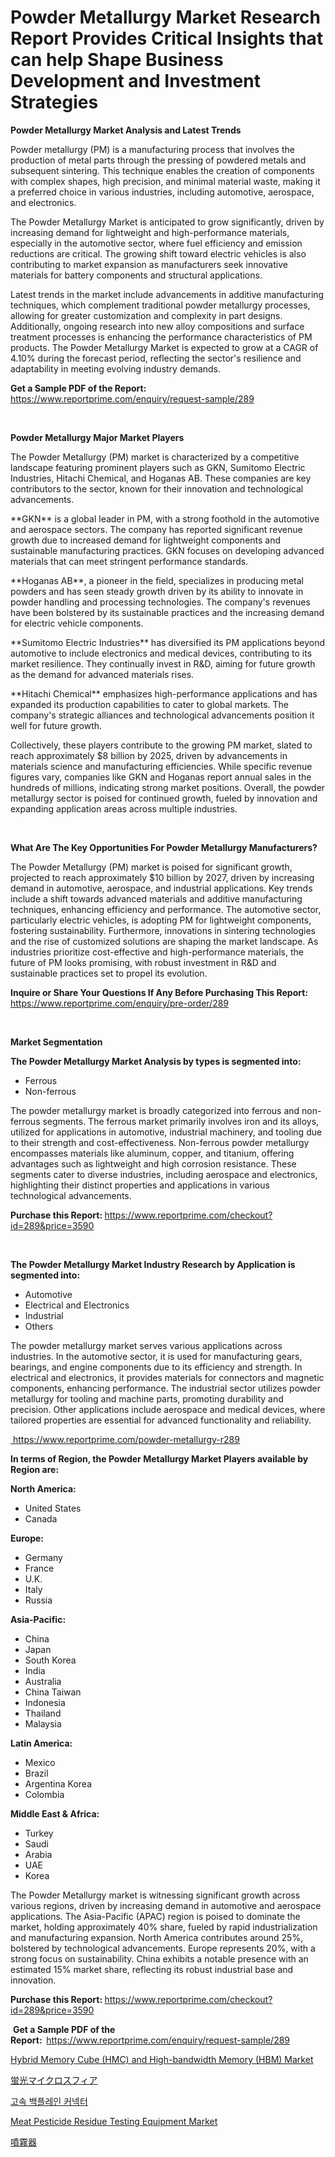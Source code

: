 <p><h1>Powder Metallurgy Market Research Report Provides Critical Insights that can help Shape Business Development and Investment Strategies</h1></p><p><strong>Powder Metallurgy Market Analysis and Latest Trends</strong></p>
<p><p>Powder metallurgy (PM) is a manufacturing process that involves the production of metal parts through the pressing of powdered metals and subsequent sintering. This technique enables the creation of components with complex shapes, high precision, and minimal material waste, making it a preferred choice in various industries, including automotive, aerospace, and electronics.</p><p>The Powder Metallurgy Market is anticipated to grow significantly, driven by increasing demand for lightweight and high-performance materials, especially in the automotive sector, where fuel efficiency and emission reductions are critical. The growing shift toward electric vehicles is also contributing to market expansion as manufacturers seek innovative materials for battery components and structural applications. </p><p>Latest trends in the market include advancements in additive manufacturing techniques, which complement traditional powder metallurgy processes, allowing for greater customization and complexity in part designs. Additionally, ongoing research into new alloy compositions and surface treatment processes is enhancing the performance characteristics of PM products. The Powder Metallurgy Market is expected to grow at a CAGR of 4.10% during the forecast period, reflecting the sector's resilience and adaptability in meeting evolving industry demands.</p></p>
<p><strong>Get a Sample PDF of the Report:&nbsp;</strong> <a href="https://www.reportprime.com/enquiry/request-sample/289">https://www.reportprime.com/enquiry/request-sample/289</a></p>
<p>&nbsp;</p>
<p><strong>Powder Metallurgy Major Market Players</strong></p>
<p><p>The Powder Metallurgy (PM) market is characterized by a competitive landscape featuring prominent players such as GKN, Sumitomo Electric Industries, Hitachi Chemical, and Hoganas AB. These companies are key contributors to the sector, known for their innovation and technological advancements.</p><p>**GKN** is a global leader in PM, with a strong foothold in the automotive and aerospace sectors. The company has reported significant revenue growth due to increased demand for lightweight components and sustainable manufacturing practices. GKN focuses on developing advanced materials that can meet stringent performance standards.</p><p>**Hoganas AB**, a pioneer in the field, specializes in producing metal powders and has seen steady growth driven by its ability to innovate in powder handling and processing technologies. The company's revenues have been bolstered by its sustainable practices and the increasing demand for electric vehicle components.</p><p>**Sumitomo Electric Industries** has diversified its PM applications beyond automotive to include electronics and medical devices, contributing to its market resilience. They continually invest in R&D, aiming for future growth as the demand for advanced materials rises.</p><p>**Hitachi Chemical** emphasizes high-performance applications and has expanded its production capabilities to cater to global markets. The company's strategic alliances and technological advancements position it well for future growth.</p><p>Collectively, these players contribute to the growing PM market, slated to reach approximately $8 billion by 2025, driven by advancements in materials science and manufacturing efficiencies. While specific revenue figures vary, companies like GKN and Hoganas report annual sales in the hundreds of millions, indicating strong market positions. Overall, the powder metallurgy sector is poised for continued growth, fueled by innovation and expanding application areas across multiple industries.</p></p>
<p>&nbsp;</p>
<p><strong>What Are The Key Opportunities For Powder Metallurgy Manufacturers?</strong></p>
<p><p>The Powder Metallurgy (PM) market is poised for significant growth, projected to reach approximately $10 billion by 2027, driven by increasing demand in automotive, aerospace, and industrial applications. Key trends include a shift towards advanced materials and additive manufacturing techniques, enhancing efficiency and performance. The automotive sector, particularly electric vehicles, is adopting PM for lightweight components, fostering sustainability. Furthermore, innovations in sintering technologies and the rise of customized solutions are shaping the market landscape. As industries prioritize cost-effective and high-performance materials, the future of PM looks promising, with robust investment in R&D and sustainable practices set to propel its evolution.</p></p>
<p><strong>Inquire or Share Your Questions If Any Before Purchasing This Report:</strong> <a href="https://www.reportprime.com/enquiry/pre-order/289">https://www.reportprime.com/enquiry/pre-order/289</a></p>
<p>&nbsp;</p>
<p><strong>Market Segmentation</strong></p>
<p><strong>The Powder Metallurgy Market Analysis by types is segmented into:</strong></p>
<p><ul><li>Ferrous</li><li>Non-ferrous</li></ul></p>
<p><p>The powder metallurgy market is broadly categorized into ferrous and non-ferrous segments. The ferrous market primarily involves iron and its alloys, utilized for applications in automotive, industrial machinery, and tooling due to their strength and cost-effectiveness. Non-ferrous powder metallurgy encompasses materials like aluminum, copper, and titanium, offering advantages such as lightweight and high corrosion resistance. These segments cater to diverse industries, including aerospace and electronics, highlighting their distinct properties and applications in various technological advancements.</p></p>
<p><strong>Purchase this Report:&nbsp;</strong><a href="https://www.reportprime.com/checkout?id=289&price=3590">https://www.reportprime.com/checkout?id=289&price=3590</a></p>
<p>&nbsp;</p>
<p><strong>The Powder Metallurgy Market Industry Research by Application is segmented into:</strong></p>
<p><ul><li>Automotive</li><li>Electrical and Electronics</li><li>Industrial</li><li>Others</li></ul></p>
<p><p>The powder metallurgy market serves various applications across industries. In the automotive sector, it is used for manufacturing gears, bearings, and engine components due to its efficiency and strength. In electrical and electronics, it provides materials for connectors and magnetic components, enhancing performance. The industrial sector utilizes powder metallurgy for tooling and machine parts, promoting durability and precision. Other applications include aerospace and medical devices, where tailored properties are essential for advanced functionality and reliability.</p></p>
<p><a href="https://www.reportprime.com/powder-metallurgy-r289">&nbsp;https://www.reportprime.com/powder-metallurgy-r289</a></p>
<p><strong>In terms of Region, the Powder Metallurgy Market Players available by Region are:</strong></p>
<p>
    <p> <strong> North America: </strong>
        <ul>
            <li>United States</li>
            <li>Canada</li>
        </ul>
        </p> 
    <p> <strong> Europe: </strong>
        <ul>
            <li>Germany</li>
            <li>France</li>
            <li>U.K.</li>
            <li>Italy</li>
            <li>Russia</li>
        </ul>
        </p> 
    <p> <strong> Asia-Pacific: </strong>
        <ul>
            <li>China</li>
            <li>Japan</li>
            <li>South Korea</li>
            <li>India</li>
            <li>Australia</li>
            <li>China Taiwan</li>
            <li>Indonesia</li>
            <li>Thailand</li>
            <li>Malaysia</li>
        </ul>
        </p> 
    <p> <strong> Latin America: </strong>
        <ul>
            <li>Mexico</li>
            <li>Brazil</li>
            <li>Argentina Korea</li>
            <li>Colombia</li>
        </ul>
        </p> 
    <p> <strong> Middle East & Africa: </strong>
        <ul>
            <li>Turkey</li>
            <li>Saudi</li>
            <li>Arabia</li>
            <li>UAE</li>
            <li>Korea</li>
        </ul>
    </p>
    </p>
<p><p>The Powder Metallurgy market is witnessing significant growth across various regions, driven by increasing demand in automotive and aerospace applications. The Asia-Pacific (APAC) region is poised to dominate the market, holding approximately 40% share, fueled by rapid industrialization and manufacturing expansion. North America contributes around 25%, bolstered by technological advancements. Europe represents 20%, with a strong focus on sustainability. China exhibits a notable presence with an estimated 15% market share, reflecting its robust industrial base and innovation.</p></p>
<p><strong>Purchase this Report: </strong><a href="https://www.reportprime.com/checkout?id=289&price=3590">https://www.reportprime.com/checkout?id=289&price=3590</a></p>
<p>&nbsp;<strong>Get a Sample PDF of the Report:&nbsp;&nbsp;</strong><a href="https://www.reportprime.com/enquiry/request-sample/289">https://www.reportprime.com/enquiry/request-sample/289</a></p>
<p><strong></strong></p>
<p><p><a href="https://issuu.com/reportprime-2/docs/hybrid-memory-cube-hmc-and-high-ban_cb0cb3f3b6a220">Hybrid Memory Cube (HMC) and High-bandwidth Memory (HBM) Market</a></p><p><a href="https://medium.com/@khkjaxbn36/%E8%9B%8D%E5%85%89%E3%83%9E%E3%82%A4%E3%82%AF%E3%83%AD%E3%82%B9%E3%83%95%E3%82%A3%E3%82%A2%E5%B8%82%E5%A0%B4%E3%81%AE%E8%A6%8F%E6%A8%A1%E3%81%A8%E3%82%B7%E3%82%A7%E3%82%A2%E5%88%86%E6%9E%90-%E6%88%90%E9%95%B7%E3%83%88%E3%83%AC%E3%83%B3%E3%83%89%E3%81%A8%E4%BA%88%E6%B8%AC-2024%E5%B9%B4-2031%E5%B9%B4-f4d4fa7bfd8d">蛍光マイクロスフィア</a></p><p><a href="https://medium.com/@ayesakhan333/%EA%B8%89%EC%84%B1%EC%9E%A5%ED%95%98%EB%8A%94-%EA%B3%A0%EC%86%8D-%EB%B0%B1%ED%94%8C%EB%A0%88%EC%9D%B8-%EC%BB%A4%EB%84%A5%ED%84%B0-%EC%8B%9C%EC%9E%A5-%EB%B6%80%EB%AC%B8-2031%EB%85%84%EA%B9%8C%EC%A7%80%EC%9D%98-%EC%8B%9C%EC%9E%A5-%EB%B6%84%EC%84%9D-%EB%B0%8F-%EC%84%B1%EC%9E%A5-%EC%A0%84%EB%A7%9D-5296551cad23">고속 백플레인 커넥터</a></p><p><a href="https://www.linkedin.com/pulse/global-meat-pesticide-residue-testing-equipment-market-b2ble?trackingId=3hT5xTH8TwyOCTr1XeU%2BjQ%3D%3D">Meat Pesticide Residue Testing Equipment Market</a></p><p><a href="https://medium.com/@khkjaxbn36/%E6%95%A3%E5%B8%83%E6%A9%9F%E5%B8%82%E5%A0%B4%E8%A6%8F%E6%A8%A1%E3%81%8A%E3%82%88%E3%81%B3%E3%82%B7%E3%82%A7%E3%82%A2%E5%88%86%E6%9E%90-%E6%88%90%E9%95%B7%E3%83%88%E3%83%AC%E3%83%B3%E3%83%89%E3%81%8A%E3%82%88%E3%81%B32024%E5%B9%B4-2031%E5%B9%B4%E3%81%AE%E4%BA%88%E6%B8%AC-ca1ba4457f6b">噴霧器</a></p></p>